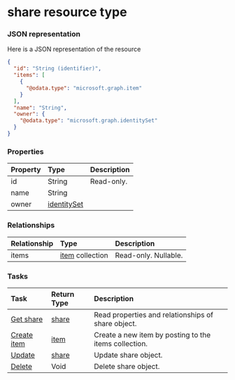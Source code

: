 # share resource type



### JSON representation

Here is a JSON representation of the resource

```json
{
  "id": "String (identifier)",
  "items": [
    {
      "@odata.type": "microsoft.graph.item"
    }
  ],
  "name": "String",
  "owner": {
    "@odata.type": "microsoft.graph.identitySet"
  }
}

```
### Properties
| Property	   | Type	|Description|
|:---------------|:--------|:----------|
|id|String| Read-only.|
|name|String||
|owner|[identitySet](identityset.md)||

### Relationships
| Relationship | Type	|Description|
|:---------------|:--------|:----------|
|items|[item](item.md) collection| Read-only. Nullable.|

### Tasks

| Task		   | Return Type	|Description|
|:---------------|:--------|:----------|
|[Get share](../api/share_get.md) | [share](share.md) |Read properties and relationships of share object.|
|[Create item](../api/share_post_items.md) |[item](item.md)| Create a new item by posting to the items collection.|
|[Update](../api/share_update.md) | [share](share.md)	|Update share object. |
|[Delete](../api/share_delete.md) | Void	|Delete share object. |

<!-- uuid: 19e111f8-3706-4b7f-97b1-45a6f58250b6
2015-10-12 23:19:40 UTC -->
